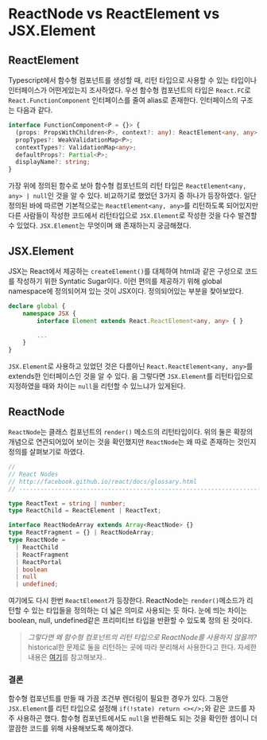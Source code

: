 # ReactNode vs ReactElement vs JSX.Element

## ReactElement

Typescript에서 함수형 컴포넌트를 생성할 때, 리턴 타입으로 사용할 수 있는 타입이나 인터페이스가 어떤게있는지 조사하였다. 우선 함수형 컴포넌트의 타입은 `React.FC`로 `React.FunctionComponent` 인터페이스를 줄여 alias로 존재한다. 인터페이스의 구조는 다음과 같다.

```typescript
interface FunctionComponent<P = {}> {
  (props: PropsWithChildren<P>, context?: any): ReactElement<any, any> | null;
  propTypes?: WeakValidationMap<P>;
  contextTypes?: ValidationMap<any>;
  defaultProps?: Partial<P>;
  displayName?: string;
}
```

가장 위에 정의된 함수로 보아 함수형 컴포넌트의 리턴 타입은 `ReactElement<any, any> | null`인 것을 알 수 있다. 비교하기로 했었던 3가지 중 하나가 등장하였다. 일단 정의된 바에 따르면 기본적으로는 `ReactElement<any, any>`를 리턴하도록 되어있지만 다른 사람들이 작성한 코드에서 리턴타입으로 `JSX.Element`로 작성한 것을 다수 발견할 수 있었다. `JSX.Element`는 무엇이며 왜 존재하는지 궁금해졌다.

## JSX.Element

JSX는 React에서 제공하는 `createElement()`를 대체하여 html과 같은 구성으로 코드를 작성하기 위한 Syntatic Sugar이다. 이런 편의를 제공하기 위해 global namespace에 정의되어져 있는 것이 JSX이다. 정의되어있는 부분을 찾아보았다.

```typescript
declare global {
    namespace JSX {
        interface Element extends React.ReactElement<any, any> { }

        ...
    }
}
```

`JSX.Element`로 사용하고 있었던 것은 다름아닌 `React.ReactElement<any, any>`를 extends한 인터페이스인 것을 알 수 있다. 음 그렇다면 `JSX.Element`를 리턴타입으로 지정하였을 때와 차이는 `null`을 리턴할 수 있느냐가 있게된다.

## ReactNode

`ReactNode`는 클래스 컴포넌트의 `render()` 메소드의 리턴타입이다. 위의 둘은 확장의 개념으로 연관되어있어 보이는 것을 확인했지만 `ReactNode`는 왜 따로 존재하는 것인지 정의를 살펴보기로 하였다.

```typescript
//
// React Nodes
// http://facebook.github.io/react/docs/glossary.html
// ----------------------------------------------------------------------

type ReactText = string | number;
type ReactChild = ReactElement | ReactText;

interface ReactNodeArray extends Array<ReactNode> {}
type ReactFragment = {} | ReactNodeArray;
type ReactNode =
  | ReactChild
  | ReactFragment
  | ReactPortal
  | boolean
  | null
  | undefined;
```

여기에도 다시 한번 `ReactElement`가 등장한다. ReactNode는 `render()`메소드가 리턴할 수 있는 타입들을 정의하는 더 넓은 의미로 사용되는 듯 하다. 눈에 띄는 차이는 boolean, null, undefined같은 프리미티브 타입을 반환할 수 있도록 정의 된 것이다.

> _그렇다면 왜 함수형 컴포넌트의 리턴 타입으로 ReactNode를 사용하지 않을까?_
> historical한 문제로 둘을 리턴하는 곳에 따라 분리해서 사용한다고 한다.
> 자세한 내용은 [여기](https://stackoverflow.com/questions/58123398/when-to-use-jsx-element-vs-reactnode-vs-reactelement/59840095#59840095)를 참고해보자..

### 결론

함수형 컴포넌트를 만들 때 가끔 조건부 렌더링이 필요한 경우가 있다. 그동안 `JSX.Element`를 리턴 타입으로 설정해 `if(!state) return <></>;`와 같은 코드를 자주 사용하곤 했다. 함수형 컴포넌트에서도 `null`을 반환해도 되는 것을 확인한 셈이니 더 깔끔한 코드를 위해 사용해보도록 해야겠다.
